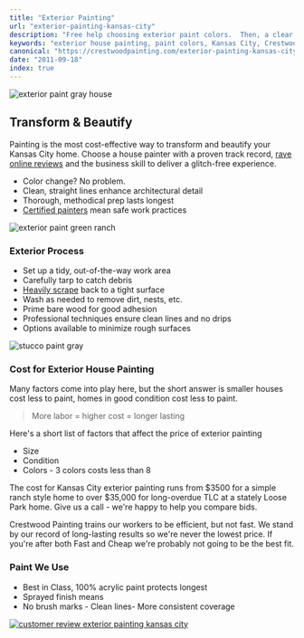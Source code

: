 ```yaml
---
title: "Exterior Painting"
url: "exterior-painting-kansas-city"
description: "Free help choosing exterior paint colors.  Then, a clear proposal, prompt workers, on-time completion. Call us today for a No Drips, No Drama experience."
keywords: "exterior house painting, paint colors, Kansas City, Crestwood Painting, Leawood, Mission Hills, Prairie Village,"
canonical: "https://crestwoodpainting.com/exterior-painting-kansas-city/"
date: "2011-09-18"
index: true
---
```


![exterior paint gray house](/images/exterior/x-blue.jpg)

## Transform & Beautify

Painting is the most cost-effective way to transform and beautify your Kansas City home. Choose a house painter with a proven track record, [rave online reviews](/reviews/) and the business skill to deliver a glitch-free experience.

- Color change? No problem.
- Clean, straight lines enhance architectural detail
- Thorough, methodical prep lasts longest
- [Certified painters](/lead-paint-certification-important/) mean safe work practices

![exterior paint green ranch](/images/exterior/x-greenranch.webp)

### Exterior Process

- Set up a tidy, out-of-the-way work area
- Carefully tarp to catch debris
- [Heavily scrape](/scraping-paint-prep-kansas-city/) back to a tight surface
- Wash as needed to remove dirt, nests, etc.
- Prime bare wood for good adhesion
- Professional techniques ensure clean lines and no drips
- Options available to minimize rough surfaces

![stucco paint gray](/images/exterior/stately-great-paint.webp)

### Cost for Exterior House Painting

Many factors come into play here, but the short answer is smaller houses cost less to paint, homes in good condition cost less to paint.

> More labor = higher cost = longer lasting

Here's a short list of factors that affect the price of exterior painting

- Size
- Condition
- Colors - 3 colors costs less than 8

The cost for Kansas City exterior painting runs from $3500 for a simple ranch style home to over $35,000 for long-overdue TLC at a stately Loose Park home. Give us a call - we're happy to help you compare bids.

Crestwood Painting trains our workers to be efficient, but not fast. We stand by our record of long-lasting results so we're never the lowest price. If you're after both Fast and Cheap we're probably not going to be the best fit.

### Paint We Use

- Best in Class, 100% acrylic paint protects longest
- Sprayed finish means
- No brush marks - Clean lines- More consistent coverage

[![customer review exterior painting kansas city](/images/r13-4-alex-t.webp)](/reviews/)
